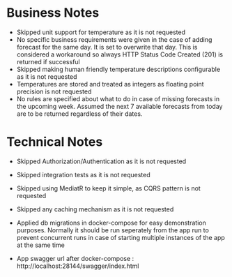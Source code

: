 # Business Notes

- Skipped unit support for temperature as it is not requested
- No specific business requirements were given in the case of adding forecast for the same day. It is set to overwrite that day.
  This is considered a workaround so always HTTP Status Code Created (201) is returned if successful
- Skipped making human friendly temperature descriptions configurable as it is not requested
- Temperatures are stored and treated as integers as floating point precision is not requested
- No rules are specified about what to do in case of missing forecasts in the upcoming week. 
  Assumed the next 7 available forecasts from today are to be returned regardless of their dates.

# Technical Notes

- Skipped Authorization/Authentication as it is not requested
- Skipped integration tests as it is not requested
- Skipped using MediatR to keep it simple, as CQRS pattern is not requested 
- Skipped any caching mechanism as it is not requested

- Applied db migrations in docker-compose for easy demonstration purposes. 
  Normally it should be run seperately from the app run to prevent concurrent runs in case of starting multiple instances of the app at the same time

- App swagger url after docker-compose : http://localhost:28144/swagger/index.html